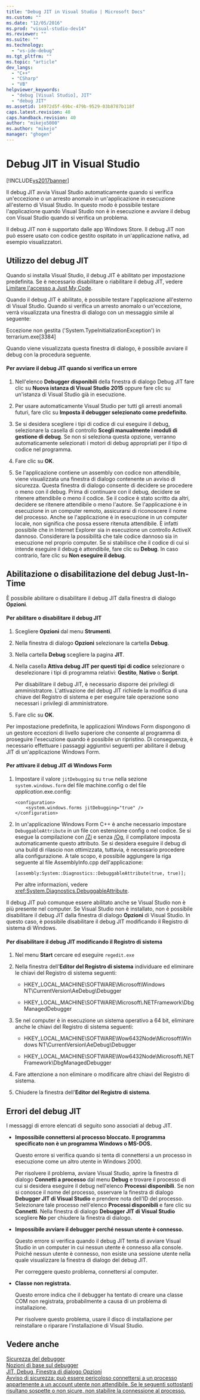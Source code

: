 ```yaml
---
title: "Debug JIT in Visual Studio | Microsoft Docs"
ms.custom: ""
ms.date: "12/05/2016"
ms.prod: "visual-studio-dev14"
ms.reviewer: ""
ms.suite: ""
ms.technology: 
  - "vs-ide-debug"
ms.tgt_pltfrm: ""
ms.topic: "article"
dev_langs: 
  - "C++"
  - "CSharp"
  - "VB"
helpviewer_keywords: 
  - "debug [Visual Studio], JIT"
  - "debug JIT"
ms.assetid: 14972d5f-69bc-479b-9529-03b8787b118f
caps.latest.revision: 48
caps.handback.revision: 40
author: "mikejo5000"
ms.author: "mikejo"
manager: "ghogen"
---
```

# Debug JIT in Visual Studio
[!INCLUDE[vs2017banner](../code-quality/includes/vs2017banner.md)]

Il debug JIT avvia Visual Studio automaticamente quando si verifica un'eccezione o un arresto anomalo in un'applicazione in esecuzione all'esterno di Visual Studio.  In questo modo è possibile testare l'applicazione quando Visual Studio non è in esecuzione e avviare il debug con Visual Studio quando si verifica un problema.  
  
 Il debug JIT non è supportato dalle app Windows Store.  Il debug JIT non può essere usato con codice gestito ospitato in un'applicazione nativa, ad esempio visualizzatori.  
  
## Utilizzo del debug JIT  
 Quando si installa Visual Studio, il debug JIT è abilitato per impostazione predefinita.  Se è necessario disabilitare o riabilitare il debug JIT, vedere [Limitare l'accesso a Just My Code](../debugger/navigating-through-code-with-the-debugger.md#BKMK_Restrict_stepping_to_Just_My_Code).  
  
 Quando il debug JIT è abilitato, è possibile testare l'applicazione all'esterno di Visual Studio.  Quando si verifica un arresto anomalo o un'eccezione, verrà visualizzata una finestra di dialogo con un messaggio simile al seguente:  
  
 Eccezione non gestita \('System.TypeInitializationException'\) in terrarium.exe\[3384\]  
  
 Quando viene visualizzata questa finestra di dialogo, è possibile avviare il debug con la procedura seguente.  
  
#### Per avviare il debug JIT quando si verifica un errore  
  
1.  Nell'elenco **Debugger disponibili** della finestra di dialogo Debug JIT fare clic su **Nuova istanza di Visual Studio 2015** oppure fare clic su un'istanza di Visual Studio già in esecuzione.  
  
2.  Per usare automaticamente Visual Studio per tutti gli arresti anomali futuri, fare clic su **Imposta il debugger selezionato come predefinito**.  
  
3.  Se si desidera scegliere i tipi di codice di cui eseguire il debug, selezionare la casella di controllo **Scegli manualmente i moduli di gestione di debug**.  Se non si seleziona questa opzione, verranno automaticamente selezionati i motori di debug appropriati per il tipo di codice nel programma.  
  
4.  Fare clic su **OK**.  
  
5.  Se l'applicazione contiene un assembly con codice non attendibile, viene visualizzata una finestra di dialogo contenente un avviso di sicurezza.  Questa finestra di dialogo consente di decidere se procedere o meno con il debug.  Prima di continuare con il debug, decidere se ritenere attendibile o meno il codice.  Se il codice è stato scritto da altri,  decidere se ritenere attendibile o meno l'autore.  Se l'applicazione è in esecuzione in un computer remoto, assicurarsi di riconoscere il nome del processo.  Anche se l'applicazione è in esecuzione in un computer locale, non significa che possa essere ritenuta attendibile.  È infatti possibile che in Internet Explorer sia in esecuzione un controllo ActiveX dannoso.  Considerare la possibilità che tale codice dannoso sia in esecuzione nel proprio computer.  Se si stabilisce che il codice di cui si intende eseguire il debug è attendibile, fare clic su **Debug**.  In caso contrario, fare clic su **Non eseguire il debug**.  
  
##  <a name="BKMK_Enabling"></a> Abilitazione o disabilitazione del debug Just\-In\-Time  
 È possibile abilitare o disabilitare il debug JIT dalla finestra di dialogo **Opzioni**.  
  
#### Per abilitare o disabilitare il debug JIT  
  
1.  Scegliere **Opzioni** dal menu **Strumenti**.  
  
2.  Nella finestra di dialogo **Opzioni** selezionare la cartella **Debug**.  
  
3.  Nella cartella **Debug** scegliere la pagina **JIT**.  
  
4.  Nella casella **Attiva debug JIT per questi tipi di codice** selezionare o deselezionare i tipi di programma relativi: **Gestito**, **Nativo** o **Script**.  
  
     Per disabilitare il debug JIT, è necessario disporre dei privilegi di amministratore.  L'attivazione del debug JIT richiede la modifica di una chiave del Registro di sistema e per eseguire tale operazione sono necessari i privilegi di amministratore.  
  
5.  Fare clic su **OK**.  
  
 Per impostazione predefinita, le applicazioni Windows Form dispongono di un gestore eccezioni di livello superiore che consente al programma di proseguire l'esecuzione quando è possibile un ripristino.  Di conseguenza, è necessario effettuare i passaggi aggiuntivi seguenti per abilitare il debug JIT di un'applicazione Windows Form.  
  
#### Per attivare il debug JIT di Windows Form  
  
1.  Impostare il valore `jitDebugging` su `true` nella sezione `system.windows.form` del file machine.config o del file *application*.exe.config:  
  
    ```  
    <configuration>  
        <system.windows.forms jitDebugging="true" />  
    </configuration>  
    ```  
  
2.  In un'applicazione Windows Form C\+\+ è anche necessario impostare `DebuggableAttribute` in un file con estensione config o nel codice.  Se si esegue la compilazione con [\/Zi](/visual-cpp/build/reference/z7-zi-zi-debug-information-format) e senza [\/Og](/visual-cpp/build/reference/og-global-optimizations), il compilatore imposta automaticamente questo attributo.  Se si desidera eseguire il debug di una build di rilascio non ottimizzata, tuttavia, è necessario procedere alla configurazione.  A tale scopo, è possibile aggiungere la riga seguente al file AssemblyInfo.cpp dell'applicazione:  
  
    ```  
    [assembly:System::Diagnostics::DebuggableAttribute(true, true)];   
    ```  
  
     Per altre informazioni, vedere <xref:System.Diagnostics.DebuggableAttribute>.  
  
 Il debug JIT può comunque essere abilitato anche se Visual Studio non è più presente nel computer.  Se Visual Studio non è installato, non è possibile disabilitare il debug JIT dalla finestra di dialogo **Opzioni** di Visual Studio.  In questo caso, è possibile disabilitare il debug JIT modificando il Registro di sistema di Windows.  
  
#### Per disabilitare il debug JIT modificando il Registro di sistema  
  
1.  Nel menu **Start** cercare ed eseguire `regedit.exe`  
  
2.  Nella finestra dell'**Editor del Registro di sistema** individuare ed eliminare le chiavi del Registro di sistema seguenti:  
  
    -   HKEY\_LOCAL\_MACHINE\\SOFTWARE\\Microsoft\\Windows NT\\CurrentVersion\\AeDebug\\Debugger  
  
    -   HKEY\_LOCAL\_MACHINE\\SOFTWARE\\Microsoft\\.NETFramework\\DbgManagedDebugger  
  
3.  Se nel computer è in esecuzione un sistema operativo a 64 bit, eliminare anche le chiavi del Registro di sistema seguenti:  
  
    -   HKEY\_LOCAL\_MACHINE\\SOFTWARE\\Wow6432Node\\Microsoft\\Windows NT\\CurrentVersion\\AeDebug\\Debugger  
  
    -   HKEY\_LOCAL\_MACHINE\\SOFTWARE\\Wow6432Node\\Microsoft\\.NETFramework\\DbgManagedDebugger  
  
4.  Fare attenzione a non eliminare o modificare altre chiavi del Registro di sistema.  
  
5.  Chiudere la finestra dell'**Editor del Registro di sistema**.  
  
## Errori del debug JIT  
 I messaggi di errore elencati di seguito sono associati al debug JIT.  
  
-   **Impossibile connettersi al processo bloccato.  Il programma specificato non è un programma Windows o MS\-DOS.**  
  
     Questo errore si verifica quando si tenta di connettersi a un processo in esecuzione come un altro utente in Windows 2000.  
  
     Per risolvere il problema, avviare Visual Studio, aprire la finestra di dialogo **Connetti a processo** dal menu **Debug** e trovare il processo di cui si desidera eseguire il debug nell'elenco **Processi disponibili**.  Se non si conosce il nome del processo, osservare la finestra di dialogo **Debugger JIT di Visual Studio** e prendere nota dell'ID del processo.  Selezionare tale processo nell'elenco **Processi disponibili** e fare clic su **Connetti**.  Nella finestra di dialogo **Debugger JIT di Visual Studio** scegliere **No** per chiudere la finestra di dialogo.  
  
-   **Impossibile avviare il debugger perché nessun utente è connesso.**  
  
     Questo errore si verifica quando il debug JIT tenta di avviare Visual Studio in un computer in cui nessun utente è connesso alla console.  Poiché nessun utente è connesso, non esiste una sessione utente nella quale visualizzare la finestra di dialogo del debug JIT.  
  
     Per correggere questo problema, connettersi al computer.  
  
-   **Classe non registrata.**  
  
     Questo errore indica che il debugger ha tentato di creare una classe COM non registrata, probabilmente a causa di un problema di installazione.  
  
     Per risolvere questo problema, usare il disco di installazione per reinstallare o riparare l'installazione di Visual Studio.  
  
## Vedere anche  
 [Sicurezza del debugger](../debugger/debugger-security.md)   
 [Nozioni di base sul debugger](../debugger/debugger-basics.md)   
 [JIT, Debug, Finestra di dialogo Opzioni](../debugger/just-in-time-debugging-options-dialog-box.md)   
 [Avviso di sicurezza: può essere pericoloso connettersi a un processo appartenente a un account utente non attendibile. Se le seguenti sottostanti risultano sospette o non sicure, non stabilire la connessione al processo.](../debugger/security-warning-attaching-to-a-process-owned-by-an-untrusted-user-can-be-dangerous-if-the-following-information-looks-suspicious-or-you-are-unsure-do-not-attach-to-this-process.md)